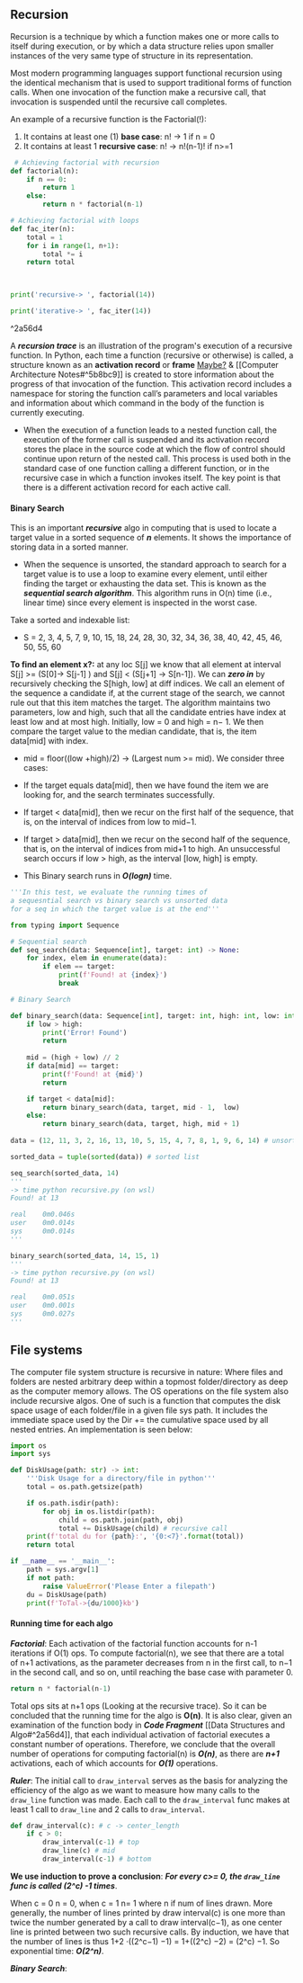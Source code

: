 ## Recursion

Recursion is a technique by which a function makes one or more calls to itself during execution, or by which a data structure relies upon smaller instances of the very same type of structure in its representation.

Most modern programming languages support functional recursion using the identical mechanism that is used to support traditional forms of function calls. When one invocation of the function make a recursive call, that invocation is suspended until the recursive call completes.

An example of a recursive function is the Factorial(!):
1. It contains at least one (1) **base case**: 
	n! -> 1 if n = 0
2. It contains at least 1 **recursive case**: 
	 n! -> n!(n-1)! if n>=1

```python
 # Achieving factorial with recursion 
def factorial(n):
    if n == 0:
        return 1
    else:
        return n * factorial(n-1)

# Achieving factorial with loops 
def fac_iter(n):
    total = 1
    for i in range(1, n+1):
        total *= i
    return total

  

print('recursive-> ', factorial(14))

print('iterative-> ', fac_iter(14))
```

^2a56d4

A ***recursion trace*** is an illustration of the program's execution of a recursive function. In Python, each time a function (recursive or otherwise) is called, a structure known as an **activation record** or **frame** [Maybe?](https://courses.grainger.illinois.edu/cs225/sp2024/resources/stack-heap/#:~:text=stack%20%3A%20stores%20local%20variables,stores%20the%20code%20being%20executed) & [[Computer Architecture Notes#^5b8bc9]] is created to store information about the progress of that invocation of the function. This activation record includes a namespace for storing the function call’s parameters and local variables and information about which command in the body of the function is currently executing. 
- When the execution of a function leads to a nested function call, the execution of the former call is suspended and its activation record stores the place in the source code at which the flow of control should continue upon return of the nested call. This process is used both in the standard case of one function calling a different function, or in the recursive case in which a function invokes itself. The key point is that there is a different activation record for each active call.
#### **Binary Search**

This is an important ***recursive*** algo in computing that is used to locate a target value in a sorted sequence of ***n*** elements. It shows the importance of storing data in a sorted manner.
- When the sequence is unsorted, the standard approach to search for a target value is to use a loop to examine every element, until either finding the target or exhausting the data set. This is known as the ***sequential search algorithm***. This algorithm runs in O(n) time (i.e., linear time) since every element is inspected in the worst case.

Take a sorted and indexable list:
- S = 2, 3, 4, 5, 7, 9, 10, 15, 18, 24, 28, 30, 32, 34, 36, 38, 40, 42, 45, 46, 50, 55, 60

**To find an element x?:** at any loc S\[j] we know that all element at interval S\[j] >= (S\[0]-> S\[j-1] )
and S\[j] < (S\[j+1] -> S\[n-1]). We can ***zero in*** by recursively checking the S\[high, low] at diff indices. We call an element of the sequence a candidate if, at the current stage of the search, we cannot rule out that this item matches the target. The algorithm maintains two parameters, low and high, such that all the candidate entries have index at least low and at most high. Initially, low = 0 and high = n− 1. We then compare the target value to the median candidate, that is, the item data\[mid] with index. 
- mid = floor((low +high)/2) -> (Largest num >= mid).
We consider three cases: 
-  If the target equals data\[mid], then we have found the item we are looking for, and the search terminates successfully.
- If target < data\[mid], then we recur on the first half of the sequence, that is, on the interval of indices from low to mid−1.
- If target > data\[mid], then we recur on the second half of the sequence, that is, on the interval of indices from mid+1 to high. An unsuccessful search occurs if low > high, as the interval \[low, high] is empty.

- This Binary search runs in ***O(logn)*** time.

```python
'''In this test, we evaluate the running times of
a sequesntial search vs binary search vs unsorted data
for a seq in which the target value is at the end'''

from typing import Sequence

# Sequential search
def seq_search(data: Sequence[int], target: int) -> None:
    for index, elem in enumerate(data):
        if elem == target:
            print(f'Found! at {index}')
            break  

# Binary Search

def binary_search(data: Sequence[int], target: int, high: int, low: int) -> None:
    if low > high:
        print('Error! Found')
        return
        
    mid = (high + low) // 2
    if data[mid] == target:
        print(f'Found! at {mid}')
        return

    if target < data[mid]:
        return binary_search(data, target, mid - 1,  low)
    else:
        return binary_search(data, target, high, mid + 1)
        
data = (12, 11, 3, 2, 16, 13, 10, 5, 15, 4, 7, 8, 1, 9, 6, 14) # unsorted list

sorted_data = tuple(sorted(data)) # sorted list

seq_search(sorted_data, 14)
'''
-> time python recursive.py (on wsl)
Found! at 13

real    0m0.046s
user    0m0.014s
sys     0m0.014s
'''

binary_search(sorted_data, 14, 15, 1)
'''
-> time python recursive.py (on wsl)
Found! at 13

real    0m0.051s
user    0m0.001s
sys     0m0.027s
'''
```


## File systems

The computer file system structure is recursive in nature: Where files and folders are nested arbitrary deep within a topmost folder/directory as deep as the computer memory allows. The OS operations on the file system also include recursive algos. One of such is a function that computes the disk space usage of each folder/file in a given file sys path. It includes the immediate space used by the Dir += the cumulative space used by all nested entries. An implementation is seen below:

```python
import os
import sys

def DiskUsage(path: str) -> int:
    '''Disk Usage for a directory/file in python'''
    total = os.path.getsize(path)

    if os.path.isdir(path):
        for obj in os.listdir(path):
            child = os.path.join(path, obj)
            total += DiskUsage(child) # recursive call
    print(f'total du for {path}:', '{0:<7}'.format(total))
    return total

if __name__ == '__main__':
    path = sys.argv[1]
    if not path:
        raise ValueError('Please Enter a filepath')
    du = DiskUsage(path)
    print(f'ToTal->{du/1000}kb')
```


#### **Running time for each algo**

***Factorial***: Each activation of the factorial function accounts for n-1 iterations if O(1) ops. To compute factorial(n), we see that there are a total of n+1 activations, as the parameter decreases from n in the first call, to n−1 in the second call, and so on, until reaching the base case with parameter 0.
```python
return n * factorial(n-1)
```
Total ops sits at n+1 ops (Looking at the recursive trace). So it can be concluded that the running time for the algo is **O(n)**. It is also clear, given an examination of the function body in ***Code Fragment*** [[Data Structures and Algo#^2a56d4]], that each individual activation of factorial executes a constant number of operations. Therefore, we conclude that the overall number of operations for computing factorial(n) is ***O(n)***, as there are ***n+1*** activations, each of which accounts for ***O(1)*** operations.

***Ruler***: The initial call to `draw_interval` serves as the basis for analyzing the efficiency of the algo as we want to measure how many calls to the `draw_line` function was made. Each call to the `draw_interval` func makes at least 1 call to `draw_line` and 2 calls to `draw_interval`. 
```python
def draw_interval(c): # c -> center_length
	if c > 0:
		draw_interval(c-1) # top
		draw_line(c) # mid
		draw_interval(c-1) # bottom
```

**We use induction to prove a conclusion**: ***For every c>= 0, the `draw_line` func is called (2^c) -1 times***.

When c = 0 n = 0, when c = 1 n= 1 where n if num of lines drawn. More generally, the number of lines printed by draw interval(c) is one more than twice the number generated by a call to draw interval(c−1), as one center line is printed between two such recursive calls. By induction, we have that the number of lines is thus 1+2 ·((2^c−1) −1) = 1+((2^c) −2) = (2^c) −1. So exponential time: ***O(2^n)***.

***Binary Search***: 

